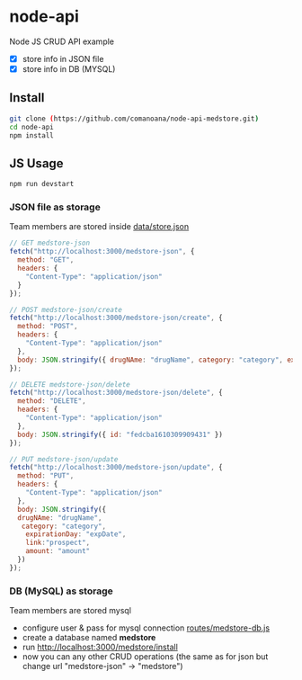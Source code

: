 # node-api

Node JS CRUD API example

- [x] store info in JSON file
- [x] store info in DB (MYSQL)

## Install

```sh
git clone (https://github.com/comanoana/node-api-medstore.git)
cd node-api
npm install
```

## JS Usage

```sh
npm run devstart
```

### JSON file as storage

Team members are stored inside [data/store.json](data/store.json)

```js
// GET medstore-json
fetch("http://localhost:3000/medstore-json", {
  method: "GET",
  headers: {
    "Content-Type": "application/json"
  }
});

// POST medstore-json/create
fetch("http://localhost:3000/medstore-json/create", {
  method: "POST",
  headers: {
    "Content-Type": "application/json"
  },
  body: JSON.stringify({ drugNAme: "drugName", category: "category", expirationDay: "expDate", link:"prospect", amount: "amount" })
});

// DELETE medstore-json/delete
fetch("http://localhost:3000/medstore-json/delete", {
  method: "DELETE",
  headers: {
    "Content-Type": "application/json"
  },
  body: JSON.stringify({ id: "fedcba1610309909431" })
});

// PUT medstore-json/update
fetch("http://localhost:3000/medstore-json/update", {
  method: "PUT",
  headers: {
    "Content-Type": "application/json"
  },
  body: JSON.stringify({
  drugNAme: "drugName",
   category: "category", 
    expirationDay: "expDate", 
    link:"prospect", 
    amount: "amount"
  })
});
```

### DB (MySQL) as storage

Team members are stored mysql

- configure user & pass for mysql connection [routes/medstore-db.js](routes/medstore-db.js)
- create a database named **medstore**
- run [http://localhost:3000/medstore/install](http://localhost:3000/medstore/install)
- now you can any other CRUD operations (the same as for json but change url "medstore-json" -> "medstore")
